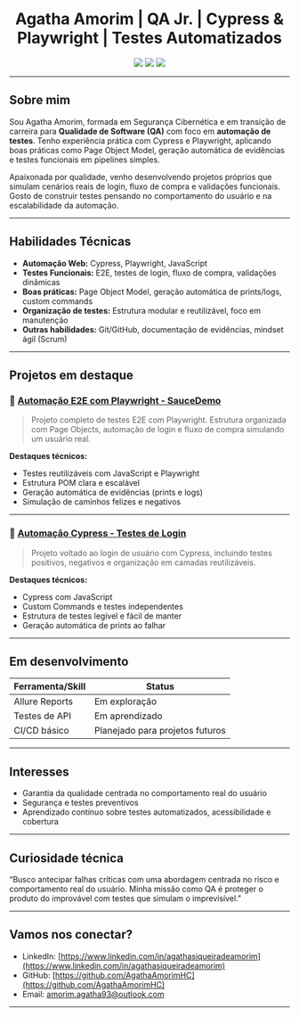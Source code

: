 <h1 align="center">Agatha Amorim | QA Jr. | Cypress & Playwright | Testes Automatizados</h1>

<p align="center">
    <a href="https://github.com/AgathaAmorimHC?tab=repositories" target="_blank"><img src="https://img.shields.io/badge/Portfólio-GitHub-000?style=for-the-badge&logo=github"></a>
    <a href="https://www.linkedin.com/in/agathasiqueiradeamorim/" target="_blank"><img src="https://img.shields.io/badge/LinkedIn-Conectar-0077B5?style=for-the-badge&logo=linkedin&logoColor=white"></a>
    <a href="mailto:amorim.agatha93@outlook.com" target="_blank"><img src="https://img.shields.io/badge/E--mail-Contato-800000?style=for-the-badge&logo=microsoftoutlook&logoColor=white"></a>
</p>

---

## Sobre mim

Sou Agatha Amorim, formada em Segurança Cibernética e em transição de carreira para **Qualidade de Software (QA)** com foco em **automação de testes**. Tenho experiência prática com Cypress e Playwright, aplicando boas práticas como Page Object Model, geração automática de evidências e testes funcionais em pipelines simples.

Apaixonada por qualidade, venho desenvolvendo projetos próprios que simulam cenários reais de login, fluxo de compra e validações funcionais. Gosto de construir testes pensando no comportamento do usuário e na escalabilidade da automação.

---

## Habilidades Técnicas

- **Automação Web:** Cypress, Playwright, JavaScript
- **Testes Funcionais:** E2E, testes de login, fluxo de compra, validações dinâmicas
- **Boas práticas:** Page Object Model, geração automática de prints/logs, custom commands
- **Organização de testes:** Estrutura modular e reutilizável, foco em manutenção
- **Outras habilidades:** Git/GitHub, documentação de evidências, mindset ágil (Scrum)

---

## Projetos em destaque

### 📁 [Automação E2E com Playwright - SauceDemo](https://github.com/AgathaAmorimHC/qa-e2e-playwright-saucedemo)

> Projeto completo de testes E2E com Playwright. Estrutura organizada com Page Objects, automação de login e fluxo de compra simulando um usuário real.

**Destaques técnicos:**
- Testes reutilizáveis com JavaScript e Playwright
- Estrutura POM clara e escalável
- Geração automática de evidências (prints e logs)
- Simulação de caminhos felizes e negativos

---

### 📁 [Automação Cypress - Testes de Login](https://github.com/AgathaAmorimHC/teste-automacao-cypress-login)

> Projeto voltado ao login de usuário com Cypress, incluindo testes positivos, negativos e organização em camadas reutilizáveis.

**Destaques técnicos:**
- Cypress com JavaScript
- Custom Commands e testes independentes
- Estrutura de testes legível e fácil de manter
- Geração automática de prints ao falhar

---

## Em desenvolvimento

| Ferramenta/Skill | Status |
|------------------|--------|
| Allure Reports   | Em exploração |
| Testes de API    | Em aprendizado |
| CI/CD básico     | Planejado para projetos futuros |

---

## Interesses

- Garantia da qualidade centrada no comportamento real do usuário
- Segurança e testes preventivos
- Aprendizado contínuo sobre testes automatizados, acessibilidade e cobertura

---

## Curiosidade técnica

“Busco antecipar falhas críticas com uma abordagem centrada no risco e comportamento real do usuário. Minha missão como QA é proteger o produto do improvável com testes que simulam o imprevisível.”

---

## Vamos nos conectar?

- LinkedIn: [https://www.linkedin.com/in/agathasiqueiradeamorim](https://www.linkedin.com/in/agathasiqueiradeamorim)
- GitHub: [https://github.com/AgathaAmorimHC](https://github.com/AgathaAmorimHC)
- Email: [amorim.agatha93@outlook.com](mailto:amorim.agatha93@outlook.com)

---

